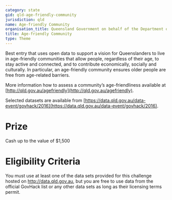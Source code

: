 ```yaml
---
category: state
gid: qld-age-friendly-community
jurisdiction: qld
name: Age-friendly Community
organisation_title: Queensland Government on behalf of the Department of Communities, Child Safety and Disability Services
title: Age-friendly Community
type: Theme
---
```


Best entry that uses open data to support a vision for Queenslanders to live in age-friendly communities that allow people, regardless of their age, to stay active and connected, and to contribute economically, socially and culturally. In particular, an age-friendly community ensures older people are free from age-related barriers. 

More information how to assess a community’s age-friendliness available at [http://qld.gov.au/agefriendly](http://qld.gov.au/agefriendly).

Selected datasets are available from [https://data.qld.gov.au/data-event/govhack/2016](https://data.qld.gov.au/data-event/govhack/2016).

# Prize
Cash up to the value of $1,500

# Eligibility Criteria
You must use at least one of the data sets provided for this challenge hosted on http://data.qld.gov.au, but you are free to use data from the official GovHack list or any other data sets as long as their licensing terms permit.